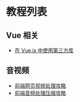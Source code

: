 # 教程列表

## Vue 相关
- [在 Vue.js 中使用第三方库](./vue/vue-js-libraries-plugins.md)

## 音视频
- [前端网页视频处理攻略](./media/video.md)
- [前端音频处理压缩攻略](./media/audio.md)


